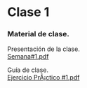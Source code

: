 # Clase 1 

### Material de clase.
Presentación de la clase.<br>
[Semana#1.pdf](https://github.com/SmoshCH/Itca2/files/14456352/Semana.1.pdf)<br>

Guía de clase.<br>
[Ejercicio PrÃ¡ctico #1.pdf](https://github.com/SmoshCH/Itca2/files/14456357/Ejercicio.PrA.ctico.1.pdf)<br>


